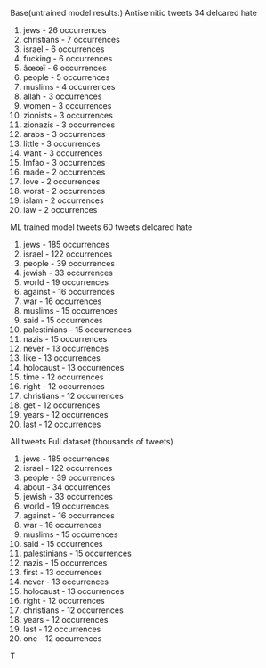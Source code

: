Base(untrained model results:)
Antisemitic tweets
34 delcared hate

 1. jews            -  26 occurrences
 2. christians      -   7 occurrences
 3. israel          -   6 occurrences
 4. fucking         -   6 occurrences
 5. âœœï            -   6 occurrences
 6. people          -   5 occurrences
 7. muslims         -   4 occurrences
 8. allah           -   3 occurrences
 9. women           -   3 occurrences
10. zionists        -   3 occurrences
11. zionazis        -   3 occurrences
12. arabs           -   3 occurrences
13. little          -   3 occurrences
14. want            -   3 occurrences
15. lmfao           -   3 occurrences
16. made            -   2 occurrences
17. love            -   2 occurrences
18. worst           -   2 occurrences
19. islam           -   2 occurrences
20. law             -   2 occurrences

ML trained model tweets
60 tweets delcared hate

1. jews            - 185 occurrences
 2. israel          - 122 occurrences
 3. people          -  39 occurrences
 4. jewish          -  33 occurrences
 5. world           -  19 occurrences
 6. against         -  16 occurrences
 7. war             -  16 occurrences
 8. muslims         -  15 occurrences
 9. said            -  15 occurrences
10. palestinians    -  15 occurrences
11. nazis           -  15 occurrences
12. never           -  13 occurrences
13. like            -  13 occurrences
14. holocaust       -  13 occurrences
15. time            -  12 occurrences
16. right           -  12 occurrences
17. christians      -  12 occurrences
18. get             -  12 occurrences
19. years           -  12 occurrences
20. last            -  12 occurrences







All tweets
Full dataset (thousands of tweets)

 1. jews            - 185 occurrences
 2. israel          - 122 occurrences
 3. people          -  39 occurrences
 4. about           -  34 occurrences
 5. jewish          -  33 occurrences
 6. world           -  19 occurrences
 7. against         -  16 occurrences
 8. war             -  16 occurrences
 9. muslims         -  15 occurrences
10. said            -  15 occurrences
11. palestinians    -  15 occurrences
12. nazis           -  15 occurrences
13. first           -  13 occurrences
14. never           -  13 occurrences
15. holocaust       -  13 occurrences
16. right           -  12 occurrences
17. christians      -  12 occurrences
18. years           -  12 occurrences
19. last            -  12 occurrences
20. one             -  12 occurrences


T